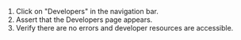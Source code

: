 1. Click on "Developers" in the navigation bar.
2. Assert that the Developers page appears.
3. Verify there are no errors and developer resources are accessible.